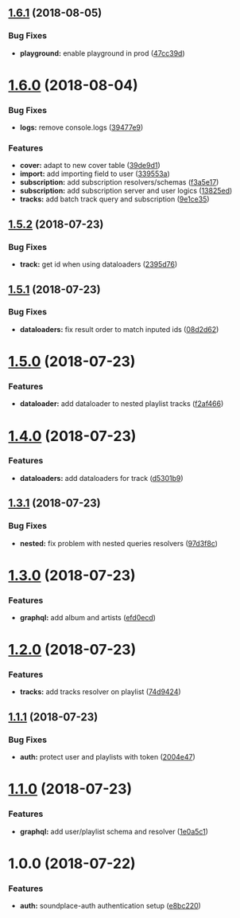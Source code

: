 ## [1.6.1](https://github.com/tsirlucas/soundplace-graphql/compare/v1.6.0...v1.6.1) (2018-08-05)


### Bug Fixes

* **playground:** enable playground in prod ([47cc39d](https://github.com/tsirlucas/soundplace-graphql/commit/47cc39d))

# [1.6.0](https://github.com/tsirlucas/soundplace-graphql/compare/v1.5.2...v1.6.0) (2018-08-04)


### Bug Fixes

* **logs:** remove console.logs ([39477e9](https://github.com/tsirlucas/soundplace-graphql/commit/39477e9))


### Features

* **cover:** adapt to new cover table ([39de9d1](https://github.com/tsirlucas/soundplace-graphql/commit/39de9d1))
* **import:** add importing field to user ([339553a](https://github.com/tsirlucas/soundplace-graphql/commit/339553a))
* **subscription:** add subscription resolvers/schemas ([f3a5e17](https://github.com/tsirlucas/soundplace-graphql/commit/f3a5e17))
* **subscription:** add subscription server and user logics ([13825ed](https://github.com/tsirlucas/soundplace-graphql/commit/13825ed))
* **tracks:** add batch track query and subscription ([9e1ce35](https://github.com/tsirlucas/soundplace-graphql/commit/9e1ce35))

## [1.5.2](https://github.com/tsirlucas/soundplace-graphql/compare/v1.5.1...v1.5.2) (2018-07-23)


### Bug Fixes

* **track:** get id when using dataloaders ([2395d76](https://github.com/tsirlucas/soundplace-graphql/commit/2395d76))

## [1.5.1](https://github.com/tsirlucas/soundplace-graphql/compare/v1.5.0...v1.5.1) (2018-07-23)


### Bug Fixes

* **dataloaders:** fix result order to match inputed ids ([08d2d62](https://github.com/tsirlucas/soundplace-graphql/commit/08d2d62))

# [1.5.0](https://github.com/tsirlucas/soundplace-graphql/compare/v1.4.0...v1.5.0) (2018-07-23)


### Features

* **dataloader:** add dataloader to nested playlist tracks ([f2af466](https://github.com/tsirlucas/soundplace-graphql/commit/f2af466))

# [1.4.0](https://github.com/tsirlucas/soundplace-graphql/compare/v1.3.1...v1.4.0) (2018-07-23)


### Features

* **dataloaders:** add dataloaders for track ([d5301b9](https://github.com/tsirlucas/soundplace-graphql/commit/d5301b9))

## [1.3.1](https://github.com/tsirlucas/soundplace-graphql/compare/v1.3.0...v1.3.1) (2018-07-23)


### Bug Fixes

* **nested:** fix problem with nested queries resolvers ([97d3f8c](https://github.com/tsirlucas/soundplace-graphql/commit/97d3f8c))

# [1.3.0](https://github.com/tsirlucas/soundplace-graphql/compare/v1.2.0...v1.3.0) (2018-07-23)


### Features

* **graphql:** add album and artists ([efd0ecd](https://github.com/tsirlucas/soundplace-graphql/commit/efd0ecd))

# [1.2.0](https://github.com/tsirlucas/soundplace-graphql/compare/v1.1.1...v1.2.0) (2018-07-23)


### Features

* **tracks:** add tracks resolver on playlist ([74d9424](https://github.com/tsirlucas/soundplace-graphql/commit/74d9424))

## [1.1.1](https://github.com/tsirlucas/soundplace-graphql/compare/v1.1.0...v1.1.1) (2018-07-23)


### Bug Fixes

* **auth:** protect user and playlists with token ([2004e47](https://github.com/tsirlucas/soundplace-graphql/commit/2004e47))

# [1.1.0](https://github.com/tsirlucas/soundplace-graphql/compare/v1.0.0...v1.1.0) (2018-07-23)


### Features

* **graphql:** add user/playlist schema and resolver ([1e0a5c1](https://github.com/tsirlucas/soundplace-graphql/commit/1e0a5c1))

# 1.0.0 (2018-07-22)


### Features

* **auth:** soundplace-auth authentication setup ([e8bc220](https://github.com/tsirlucas/soundplace-graphql/commit/e8bc220))
